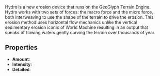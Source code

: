 Hydro is a new erosion device that runs on the GeoGlyph Terrain Engine. Hydro works with two sets of forces: the macro force and the micro force, both interweaving to use the shape of the terrain to drive the erosion. This erosion method uses horizontal flow mechanics unlike the vertical sedimentary erosion iconic of World Machine resulting in an output that speaks of flowing waters gently carving the terrain over thousands of year.

## Properties

- **Amount**: 
- **Intensity**: 
- **Detailed**: 



